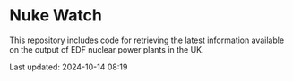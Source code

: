 # Nuke Watch

This repository includes code for retrieving the latest information available on the output of EDF nuclear power plants in the UK.

Last updated: 2024-10-14 08:19